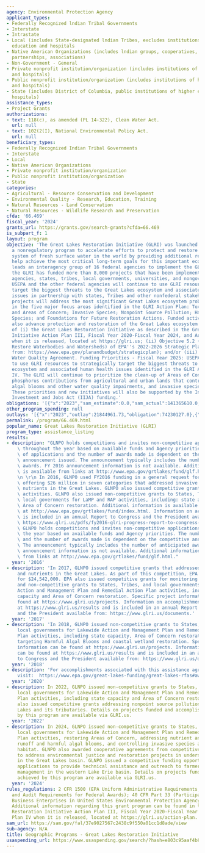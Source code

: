 ```yaml
---
agency: Environmental Protection Agency
applicant_types:
- Federally Recognized lndian Tribal Governments
- Interstate
- Intrastate
- Local (includes State-designated lndian Tribes, excludes institutions of higher
  education and hospitals
- Native American Organizations (includes lndian groups, cooperatives, corporations,
  partnerships, associations)
- Non-Government - General
- Private nonprofit institution/organization (includes institutions of higher education
  and hospitals)
- Public nonprofit institution/organization (includes institutions of higher education
  and hospitals)
- State (includes District of Columbia, public institutions of higher education and
  hospitals)
assistance_types:
- Project Grants
authorizations:
- text: 118(c), as amended (PL 14-322), Clean Water Act.
  url: null
- text: 102(2(I), National Environmental Policy Act.
  url: null
beneficiary_types:
- Federally Recognized Indian Tribal Governments
- Interstate
- Local
- Native American Organizations
- Private nonprofit institution/organization
- Public nonprofit institution/organization
- State
categories:
- Agricultural - Resource Conservation and Development
- Environmental Quality - Research, Education, Training
- Natural Resources - Land Conservation
- Natural Resources - Wildlife Research and Preservation
cfda: '66.469'
fiscal_year: '2024'
grants_url: https://grants.gov/search-grants?cfda=66.469
is_subpart_f: 1
layout: program
objective: 'The Great Lakes Restoration Initiative (GLRI) was launched in 2010 as
  a nonregulatory program to accelerate efforts to protect and restore the largest
  system of fresh surface water in the world by providing additional resources to
  help achieve the most critical long-term goals for this important ecosystem. USEPA
  leads an interagency group of 16 federal agencies to implement the GLRI. Since 2010,
  the GLRI has funded more than 8,000 projects that have been implemented by federal
  agencies, states, tribes, local governments, universities, and nongovernmental organizations.
  USEPA and the other federal agencies will continue to use GLRI resources to strategically
  target the biggest threats to the Great Lakes ecosystem and associated human health
  issues in partnership with states, Tribes and other nonfederal stakeholders. Funded
  projects will address the most significant Great Lakes ecosystem problems and efforts
  in the five major focus areas identified in the GLRI Action Plan: Toxic Substances
  and Areas of Concern; Invasive Species; Nonpoint Source Pollution; Habitats and
  Species; and Foundations for Future Restoration Actions. Funded activities will
  also advance protection and restoration of the Great Lakes ecosystem in support
  of (i) the Great Lakes Restoration Initiative as described in the Great Lakes Restoration
  Initiative Action Plan III, Fiscal Year 2020-Fiscal Year 2024, and Action Plan IV
  when it is released, located at https://glri.us; (ii) Objective 5.2 (Protect and
  Restore Waterbodies and Watersheds) of EPA''s 2022-2026 Strategic Plan (available
  from: https://www.epa.gov/planandbudget/strategicplan); and/or (iii) the Great Lakes
  Water Quality Agreement. Funding Priorities - Fiscal Year 2025: USEPA will continue
  to use GLRI resources to strategically target the biggest threats to the Great Lakes
  ecosystem and associated human health issues identified in the GLRI Action Plan
  IV. The GLRI will continue to prioritize the clean-up of Areas of Concern, reducing
  phosphorus contributions from agricultural and urban lands that contribute to harmful
  algal blooms and other water quality impairments, and invasive species prevention.
  These priorities and new initiatives will also be supported by the Infrastructure
  Investment and Jobs Act (IIJA) funding.'
obligations: '[{"x":"2023","sam_estimate":0.0,"sam_actual":141365610.0,"usa_spending_actual":141365610.0},{"x":"2024","sam_estimate":0.0,"sam_actual":68185831.0,"usa_spending_actual":69679369.0},{"x":"2025","sam_estimate":0.0,"sam_actual":80000000.0,"usa_spending_actual":0.0}]'
other_program_spending: null
outlays: '[{"x":"2023","outlay":21844961.73,"obligation":74230127.0},{"x":"2024","outlay":304986.05,"obligation":79841071.0},{"x":"2025","outlay":0.0,"obligation":0.0}]'
permalink: /program/66.469.html
popular_name: Great Lakes Restoration Initiative (GLRI)
program_type: assistance_listing
results:
- description: "GLNPO holds competitions and invites non-competitive applications\
    \ throughout the year based on available funds and Agency priorities. The number\
    \ of applications and the number of awards made is dependent on the competitive\
    \ announcement issued. The announcement typically includes the number of anticipated\
    \ awards. FY 2016 announcement information is not available. Additional information\
    \ is available from links at http://www.epa.gov/grtlakes/fund/glf.html.  \r\n\r\
    \n \r\n In 2016, GLNPO used FY2016 funding in a general request for applications\
    \ offering $26 million in seven categories that addressed invasive species and\
    \ nutrients in the Great Lakes. GLNPO also issued competitive grants for monitoring\
    \ activities. GLNPO also issued non-competitive grants to States, Tribes, and\
    \ local governments for LaMP and RAP activities, including: state and tribal capacity,\
    \ Area of Concern restoration. Additional information is available from links\
    \ at http://www.epa.gov/grtlakes/fund/index.html. Information on accomplishments\
    \ is included in an annual Report to Congress and the President available from:\
    \ https://www.glri.us/pdfs/fy2016-glri-progress-report-to-congress-and-president-20170803-35pp.pdf\
    \ GLNPO holds competitions and invites non-competitive applications throughout\
    \ the year based on available funds and Agency priorities. The number of applications\
    \ and the number of awards made is dependent on the competitive announcement issued.\
    \ The announcement typically includes the number of anticipated awards. FY 2016\
    \ announcement information is not available. Additional information is available\
    \ from links at http://www.epa.gov/grtlakes/fund/glf.html."
  year: '2016'
- description: 'In 2017, GLNPO issued competitive grants that addressed invasive species
    and nutrients in the Great Lakes. As part of this competition, EPA issued 52 grants
    for $24,542,000. EPA also issued competitive grants for monitoring activities
    and non-competitive grants to States, Tribes, and local governments for Lakewide
    Action and Management Plan and Remedial Action Plan activities, including state
    capacity and Area of Concern restoration. Specific project information can be
    found at https://www.glri.us/projects. Information on accomplishments can be found
    at https://www.glri.us/results and is included in an annual Report to Congress
    and the President available from: https://www.glri.us/documents.'
  year: '2017'
- description: 'In 2018, GLNPO issued non-competitive grants to States, Tribes, and
    local governments for Lakewide Action and Management Plan and Remedial Action
    Plan activities, including state capacity, Area of Concern restoration, and projects
    targeting Harmful Algal Blooms and coastal wetland restoration. Specific project
    information can be found at https://www.glri.us/projects. Information on accomplishments
    can be found at https://www.glri.us/results and is included in an annual Report
    to Congress and the President available from: https://www.glri.us/documents.'
  year: '2018'
- description: 'For accomplishments associated with this assistance agreement, please
    visit:  https://www.epa.gov/great-lakes-funding/great-lakes-rfas#awarded.'
  year: '2020'
- description: In 2022, GLNPO issued non-competitive grants to States, Tribes, and
    local governments for Lakewide Action and Management Plan and Remedial Action
    Plan activities, including state capacity and Area of Concern restoration. GLNPO
    also issued competitive grants addressing nonpoint source pollution to the Great
    Lakes and its tributaries. Details on projects funded and accomplishments achieved
    by this program are available via GLRI.us.
  year: '2022'
- description: In 2024, GLNPO issued non-competitive grants to States, Tribes, and
    local governments for Lakewide Action and Management Plan and Remedial Action
    Plan activities, restoring Areas of Concern, addressing nutrient and stormwater
    runoff and harmful algal blooms, and controlling invasive species and restoring
    habitat. GLNPO also awarded cooperative agreements from competitive funding opportunity
    to address environmental justice and restoration projects in underserved communities
    in the Great Lakes basin. GLNPO issued a competitive funding opportunity requesting
    applications to provide technical assistance and outreach to farmers on nutrient
    management in the western Lake Erie basin. Details on projects funded and accomplishments
    achieved by this program are available via GLRI.us.
  year: '2024'
rules_regulations: 2 CFR 1500 (EPA Uniform Administrative Requirements, Cost Principles,
  and Audit Requirements for Federal Awards); 40 CFR Part 33 (Participation by Disadvantaged
  Business Enterprises in United States Environmental Protection Agency Programs).
  Additional information regarding this grant program can be found in the Great Lakes
  Restoration Initiative Action Plan III, Fiscal Year 2020-Fiscal Year 2024, and Action
  Plan IV when it is released, located at https://glri.us/action-plan.
sam_url: https://sam.gov/fal/37e9027567c2438c9f550a01cc1d8ade/view
sub-agency: N/A
title: Geographic Programs - Great Lakes Restoration Initiative
usaspending_url: https://www.usaspending.gov/search/?hash=e803c95aaf4b8f983657205a3ec2dd29
---
```


